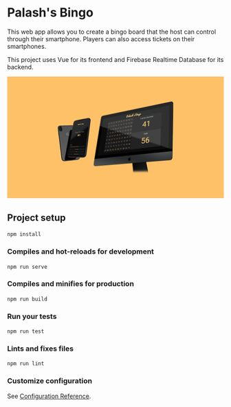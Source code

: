 # Palash's Bingo

This web app allows you to create a bingo board that the host can control through their smartphone. Players can also access tickets on their smartphones.

This project uses Vue for its frontend and Firebase Realtime Database for its backend. 

![alt text](https://github.com/PalashSharma20/bingo/blob/master/preview.png?raw=true)

## Project setup
```
npm install
```

### Compiles and hot-reloads for development
```
npm run serve
```

### Compiles and minifies for production
```
npm run build
```

### Run your tests
```
npm run test
```

### Lints and fixes files
```
npm run lint
```

### Customize configuration
See [Configuration Reference](https://cli.vuejs.org/config/).
